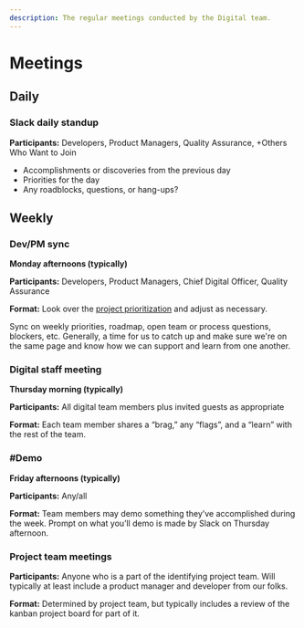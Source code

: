 ```yaml
---
description: The regular meetings conducted by the Digital team.
---
```


# Meetings

## Daily

### Slack daily standup

**Participants:** Developers, Product Managers, Quality Assurance, +Others Who Want to Join

* Accomplishments or discoveries from the previous day
* Priorities for the day
* Any roadblocks, questions, or hang-ups?

## Weekly

### Dev/PM sync

**Monday afternoons \(typically\)**

**Participants:** Developers, Product Managers, Chief Digital Officer, Quality Assurance

**Format:** Look over the [project prioritization](https://github.com/CityOfBoston/digital/wiki/Home) and adjust as necessary.

Sync on weekly priorities, roadmap, open team or process questions, blockers, etc. Generally, a time for us to catch up and make sure we're on the same page and know how we can support and learn from one another.

### Digital staff meeting

**Thursday morning \(typically\)**

**Participants:** All digital team members plus invited guests as appropriate

**Format:** Each team member shares a “brag,” any “flags”, and a “learn” with the rest of the team.

### \#Demo

**Friday afternoons \(typically\)**

**Participants:** Any/all

**Format:** Team members may demo something they’ve accomplished during the week. Prompt on what you’ll demo is made by Slack on Thursday afternoon.

### Project team meetings

**Participants:** Anyone who is a part of the identifying project team. Will typically at least include a product manager and developer from our folks.

**Format:** Determined by project team, but typically includes a review of the kanban project board for part of it.

